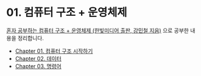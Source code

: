 # 01. 컴퓨터 구조 + 운영체제

[혼자 공부하는 컴퓨터 구조 + 운영체제 (한빛미디어 출판, 강민철 지음)](https://www.hanbit.co.kr/store/books/look.php?p_code=B9177037040) 으로 공부한 내용을 정리합니다.

- [Chapter 01. 컴퓨터 구조 시작하기](01_컴퓨터_구조_시작하기.md)
- [Chapter 02. 데이터](02_데이터.md)
- [Chapter 03. 명령어](03_명령어.md)